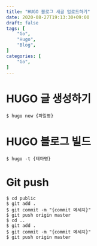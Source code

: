 ```yaml
---
title: "HUGO 블로그 새글 업로드하기"
date: 2020-08-27T19:13:30+09:00
draft: false
tags: [
    "Go",
    "Hugo",
    "Blog",
]
categories: [
    "Go",
]
---
```


# HUGO 글 생성하기
```
$ hugo new {파일명}
```

# HUGO 블로그 빌드
```
$ hugo -t {테마명}
```

# Git push
```
$ cd public
$ git add .
$ git commit -m "{commit 메세지}"
$ git push origin master
$ cd ..
$ git add .
$ git commit -m "{commit 메세지}"
$ git push origin master
```
